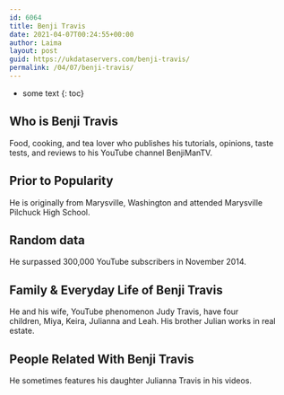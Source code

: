 ```yaml
---
id: 6064
title: Benji Travis
date: 2021-04-07T00:24:55+00:00
author: Laima
layout: post
guid: https://ukdataservers.com/benji-travis/
permalink: /04/07/benji-travis/
---
```


* some text
{: toc}


## Who is Benji Travis
                  
                  
                  
Food, cooking, and tea lover who publishes his tutorials, opinions, taste tests, and reviews to his YouTube channel BenjiManTV. 
                  
              
            
              
            
                
                
                
## Prior to Popularity
                  
                  
                  
He is originally from Marysville, Washington and attended Marysville Pilchuck High School.
                  
              
            
              
            
                
                
                
## Random data
                  
                  
                  
He surpassed 300,000 YouTube subscribers in November 2014. 
                  
              
            
              
            
                
                
                
## Family & Everyday Life of Benji Travis
                  
                  
                  
He and his wife, YouTube phenomenon Judy Travis, have four children, Miya, Keira, Julianna and Leah. His brother Julian works in real estate.
                  
              
            
              
            
                
                
                
## People Related With Benji Travis
                  
                  
                  
He sometimes features his daughter Julianna Travis in his videos.
                  
              
            
              
            
                
              
            
              
              
            
            
              
            
          
          
          